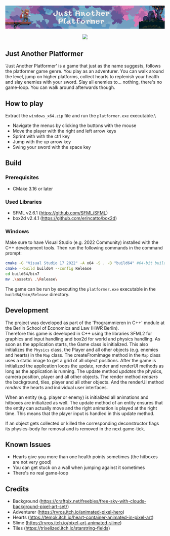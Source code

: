 ![Banner Image](/banner.png)

<p align="center">
  <img src="https://github.com/OGNylux/cpp-game/actions/workflows/ci.yml/badge.svg" />
</p>

## Just Another Platformer

'Just Another Platformer' is a game that just as the name suggests, follows the platformer game genre. You play as an adventurer.
You can walk around the level, jump on higher platforms, collect hearts to replenish your health and slay enemies with your sword.
Slay all enemies to... nothing, there's no game-loop. You can walk around afterwards though.

## How to play
Extract the `windows_x64.zip` file and run the `platformer.exe` executable.\
- Navigate the menus by clicking the buttons with the mouse
- Move the player with the right and left arrow keys
- Sprint with with the ctrl key
- Jump with the up arrow key
- Swing your sword with the space key

## Build

### Prerequisites

- CMake 3.16 or later

### Used Libraries

- SFML v2.6.1 (https://github.com/SFML/SFML)
- box2d v2.4.1 (https://github.com/erincatto/box2d)

### Windows

Make sure to have Visual Studio (e.g. 2022 Community) installed with the C++ development tools. Then run the following
commands in the command prompt:

```bash
cmake -G "Visual Studio 17 2022" -A x64 -S . -B "build64" #64-bit build
cmake --build build64 --config Release
cd build64/bin7
mv .\assets\ .\Release\
```
The game can be run by executing the `platformer.exe` executable in the `build64/bin/Release` directory.

## Development

The project was developed as part of the 'Programmieren in C++' module at the Berlin School of Economics and Law (HWR
Berlin).\
Therefore this game is developed in C++ using the libraries SFML2 for graphics and input handling and box2d for world and physics handling.
As soon as the application starts, the Game class is initialized. This also initializes the `Physics` class, the Player and all other objects (e.g. enemies and hearts) in the `Map` class.
The createFromImage method in the `Map` class uses a static image to get a grid of all object positions.
After the game is initialized the application loops the update, render and renderUI methods as long as the application is running.
The update method _updates_ the physics, camera position, player and all other objects.
The render method _renders_ the background, tiles, player and all other objects.
And the renderUI method _renders_ the hearts and individual user interfaces.

When an entity (e.g. player or enemy) is initialized all animations and hitboxes are initialized as well.
The update method of an entity ensures that the entity can actually move and the right animation is played at the right time. 
This means that the player input is handled in this update method.

If an object gets collected or killed the corresponding deconstructor flags its physics-body for removal and is removed in the next game-tick.

## Known Issues

- Hearts give you more than one health points sometimes (the hitboxes are not very good)
- You can get stuck on a wall when jumping against it sometimes
- There's no real game-loop

## Credits

- Background (https://craftpix.net/freebies/free-sky-with-clouds-background-pixel-art-set/)
- Adventurer (https://rvros.itch.io/animated-pixel-hero)
- Hearts (https://temok.itch.io/heart-container-animated-in-pixel-art)
- Slime (https://rvros.itch.io/pixel-art-animated-slime)
- Tiles (https://trixelized.itch.io/starstring-fields)
